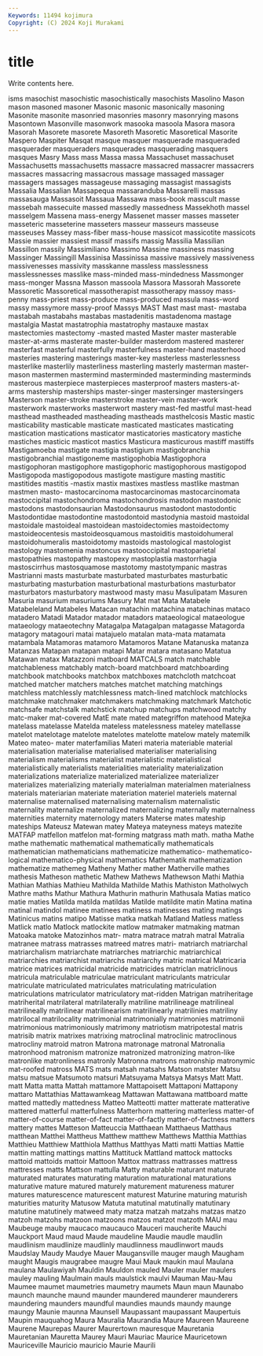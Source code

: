 ```yaml
---
Keywords: 11494 kojimura
Copyright: (C) 2024 Koji Murakami
---
```


# title

Write contents here.



isms masochist masochistic masochistically masochists Masolino Mason mason masoned masoner
Masonic masonic masonically masoning Masonite masonite masonried masonries masonry masonrying
masons Masontown Masonville masonwork masooka masoola Masora masora Masorah Masorete
masorete Masoreth Masoretic Masoretical Masorite Maspero Maspiter Masqat masque masquer
masquerade masqueraded masquerader masqueraders masquerades masquerading masquers masques Masry Mass
mass Massa massa Massachuset massachuset Massachusetts massachusetts massacre massacred massacrer
massacrers massacres massacring massacrous massage massaged massager massagers massages massageuse
massaging massagist massagists Massalia Massalian Massapequa massaranduba Massarelli massas massasauga
Massasoit Massaua Massawa mass-book masscult masse massebah massecuite massed massedly
massedness Massekhoth massel masselgem Massena mass-energy Massenet masser masses masseter
masseteric masseterine masseters masseur masseurs masseuse masseuses Massey mass-fiber mass-house
massicot massicotite massicots Massie massier massiest massif massifs massig Massilia
Massilian Massillon massily Massimiliano Massimo Massine massiness massing Massinger Massingill
Massinisa Massinissa massive massively massiveness massivenesses massivity masskanne massless masslessness
masslessnesses masslike mass-minded mass-mindedness Massmonger mass-monger Massna Masson massoola Massora
Massorah Massorete Massoretic Massoretical massotherapist massotherapy massoy mass-penny mass-priest mass-produce
mass-produced massula mass-word massy massymore massy-proof Massys MAST Mast mast
mast- mastaba mastabah mastabahs mastabas mastadenitis mastadenoma mastage mastalgia Mastat
mastatrophia mastatrophy mastauxe mastax mastectomies mastectomy -masted masted Master master
masterable master-at-arms masterate master-builder masterdom mastered masterer masterfast masterful masterfully
masterfulness master-hand masterhood masteries mastering masterings master-key masterless masterlessness masterlike
masterlily masterliness masterling masterly masterman master-mason mastermen mastermind masterminded masterminding
masterminds masterous masterpiece masterpieces masterproof masters masters-at-arms mastership masterships master-singer
mastersinger mastersingers Masterson master-stroke masterstroke master-vein master-work masterwork masterworks masterwort
mastery mast-fed mastful mast-head masthead mastheaded mastheading mastheads masthelcosis Mastic
mastic masticability masticable masticate masticated masticates masticating mastication mastications masticator
masticatories masticatory mastiche mastiches masticic masticot mastics Masticura masticurous mastiff
mastiffs Mastigamoeba mastigate mastigia mastigium mastigobranchia mastigobranchial mastigoneme mastigophobia Mastigophora
mastigophoran mastigophore mastigophoric mastigophorous mastigopod Mastigopoda mastigopodous mastigote mastigure masting
mastitic mastitides mastitis -mastix mastix mastixes mastless mastlike mastman mastmen
masto- mastocarcinoma mastocarcinomas mastocarcinomata mastoccipital mastochondroma mastochondrosis mastodon mastodonic mastodons
mastodonsaurian Mastodonsaurus mastodont mastodontic Mastodontidae mastodontine mastodontoid mastodynia mastoid mastoidal
mastoidale mastoideal mastoidean mastoidectomies mastoidectomy mastoideocentesis mastoideosquamous mastoiditis mastoidohumeral mastoidohumeralis
mastoidotomy mastoids mastological mastologist mastology mastomenia mastoncus mastooccipital mastoparietal mastopathies
mastopathy mastopexy mastoplastia mastorrhagia mastoscirrhus mastosquamose mastotomy mastotympanic mastras Mastrianni
masts masturbate masturbated masturbates masturbatic masturbating masturbation masturbational masturbations masturbator
masturbators masturbatory mastwood masty masu Masulipatam Masuren Masuria masurium masuriums
Masury Mat mat Mata Matabele Matabeleland Matabeles Matacan matachin matachina
matachinas mataco matadero Matadi Matador matador matadors mataeological mataeologue mataeology
mataeotechny Matagalpa Matagalpan matagasse Matagorda matagory matagouri matai matajuelo matalan
mata-mata matamata matambala Matamoras matamoro Matamoros Matane Matanuska matanza Matanzas
Matapan matapan matapi Matar matara matasano Matatua Matawan matax Matazzoni
matboard MATCALS match matchable matchableness matchably match-board matchboard matchboarding matchbook
matchbooks matchbox matchboxes matchcloth matchcoat matched matcher matchers matches matchet
matching matchings matchless matchlessly matchlessness match-lined matchlock matchlocks matchmake matchmaker
matchmakers matchmaking matchmark Matchotic matchsafe matchstalk matchstick matchup matchups matchwood
matchy matc-maker mat-covered MatE mate mated mategriffon matehood Matejka matelass
matelasse Matelda mateless matelessness mateley matellasse matelot matelotage matelote matelotes
matelotte matelow mately matemilk Mateo mateo- mater materfamilias Materi materia
materiable material materialisation materialise materialised materialiser materialising materialism materialisms materialist
materialistic materialistical materialistically materialists materialities materiality materialization materializations materialize materialized
materializee materializer materializes materializing materially materialman materialmen materialness materials materiarian
materiate materiation materiel materiels maternal maternalise maternalised maternalising maternalism maternalistic
maternality maternalize maternalized maternalizing maternally maternalness maternities maternity maternology maters
Materse mates mateship mateships Mateusz Matewan matey Mateya mateyness mateys
matezite MATFAP matfellon matfelon mat-forming matgrass math math. matha Mathe
mathe mathematic mathematical mathematically mathematicals mathematician mathematicians mathematicize mathematico- mathematico-logical
mathematico-physical mathematics Mathematik mathematization mathematize mathemeg Matheny Mather mather Matherville
mathes mathesis Matheson mathetic Mathew Mathews Mathewson Mathi Mathia Mathian
Mathias Mathieu Mathilda Mathilde Mathis Mathiston Matholwych Mathre maths Mathur
Mathura Mathurin mathurin Mathusala Matias matico matie maties Matilda matilda
matildas Matilde matildite matin Matina matina matinal matindol matinee matinees
matiness matinesses mating matings Matinicus matins matipo Matisse matka matkah
Matland Matless matless Matlick matlo Matlock matlockite matlow matmaker matmaking
matman Matoaka matoke Matozinhos matr- matra matrace matrah matral Matralia
matranee matrass matrasses matreed matres matri- matriarch matriarchal matriarchalism matriarchate
matriarches matriarchic matriarchical matriarchies matriarchist matriarchs matriarchy matric matrical Matricaria
matrice matrices matricidal matricide matricides matriclan matriclinous matricula matriculable matriculae
matriculant matriculants matricular matriculate matriculated matriculates matriculating matriculation matriculations matriculator
matriculatory mat-ridden Matrigan matriheritage matriherital matrilateral matrilaterally matriline matrilineage matrilineal
matrilineally matrilinear matrilinearism matrilinearly matrilinies matriliny matrilocal matrilocality matrimonial matrimonially
matrimonies matrimonii matrimonious matrimoniously matrimony matriotism matripotestal matris matrisib matrix
matrixes matrixing matroclinal matroclinic matroclinous matrocliny matroid matron Matrona matronage
matronal Matronalia matronhood matronism matronize matronized matronizing matron-like matronlike matronliness
matronly Matronna matrons matronship matronymic mat-roofed matross MATS mats matsah
matsahs Matson matster Matsu matsu matsue Matsumoto matsuri Matsuyama Matsya
Matsys Matt Matt. matt Matta matta Mattah mattamore Mattapoisett Mattaponi
Mattapony mattaro Mattathias Mattawamkeag Mattawan Mattawana mattboard matte matted mattedly
mattedness Matteo Matteotti matter matterate matterative mattered matterful matterfulness Matterhorn
mattering matterless matter-of matter-of-course matter-of-fact matter-of-factly matter-of-factness matters mattery mattes
Matteson Matteuccia Matthaean Matthaeus Matthaus matthean Matthei Mattheus Matthew matthew
Matthews Matthia Matthias Matthieu Matthiew Matthiola Matthus Matthyas Matti matti
Mattias Mattie mattin matting mattings mattins Mattituck Mattland mattock mattocks
mattoid mattoids mattoir Mattoon Mattox mattrass mattrasses mattress mattresses matts
Mattson mattulla Matty maturable maturant maturate maturated maturates maturating maturation
maturational maturations maturative mature matured maturely maturement matureness maturer matures
maturescence maturescent maturest Maturine maturing maturish maturities maturity Matusow Matuta
matutinal matutinally matutinary matutine matutinely matweed maty matza matzah matzahs
matzas matzo matzoh matzohs matzoon matzoons matzos matzot matzoth MAU
mau Maubeuge mauby maucaco maucauco Mauceri maucherite Mauchi Mauckport Maud
maud Maude maudeline Maudie maudle maudlin maudlinism maudlinize maudlinly maudlinness
maudlinwort mauds Maudslay Maudy Maudye Mauer Maugansville mauger maugh Maugham
maught Maugis maugrabee maugre Maui Mauk maukin maul Maulana maulana
Maulawiyah Mauldin Mauldon mauled Mauler mauler maulers mauley mauling Maulmain
mauls maulstick maulvi Mauman Mau-Mau Maumee maumet maumetries maumetry maumets
Maun maun Maunabo maunch maunche maund maunder maundered maunderer maunderers
maundering maunders maundful maundies maunds maundy maunge maungy Maunie maunna
Maunsell Maupassant maupassant Maupertuis Maupin mauquahog Maura Mauralia Maurandia Maure
Maureen Maureene Maurene Maurepas Maurer Maurertown mauresque Mauretania Mauretanian Mauretta
Maurey Mauri Mauriac Maurice Mauricetown Mauriceville Mauricio mauricio Maurie Maurili
